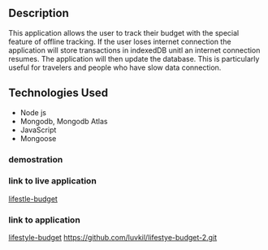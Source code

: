 
## Description

This application allows the user to track their budget with the special feature of offline tracking.  If the user loses internet connection the application will store transactions in indexedDB unitl an internet connection resumes.  The application will then update the database.  This is particularly useful for travelers and people who have slow data connection.

## Technologies Used

- Node js
- Mongodb, Mongodb Atlas
- JavaScript
- Mongoose
  
### demostration

### link to live application
[lifestle-budget](https://lifestyle-budget.herokuapp.com/)

### link to application
[lifestyle-budget]()
https://github.com/luvkil/lifestye-budget-2.git
